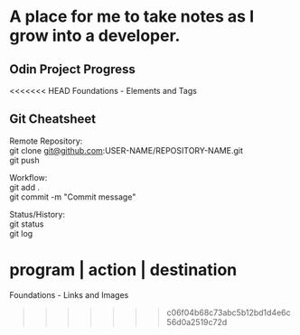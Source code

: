 # A place for me to take notes as I grow into a developer.
  
## Odin Project Progress
<<<<<<< HEAD
Foundations - Elements and Tags  
  
## Git Cheatsheet
Remote Repository:  
 git clone git@github.com:USER-NAME/REPOSITORY-NAME.git  
 git push  
  
Workflow:  
 git add .  
 git commit -m "Commit message"  
  
Status/History:  
 git status  
 git log  
  
program | action | destination
=======
Foundations - Links and Images
>>>>>>> c06f04b68c73abc5b12bd1d4e6c56d0a2519c72d
